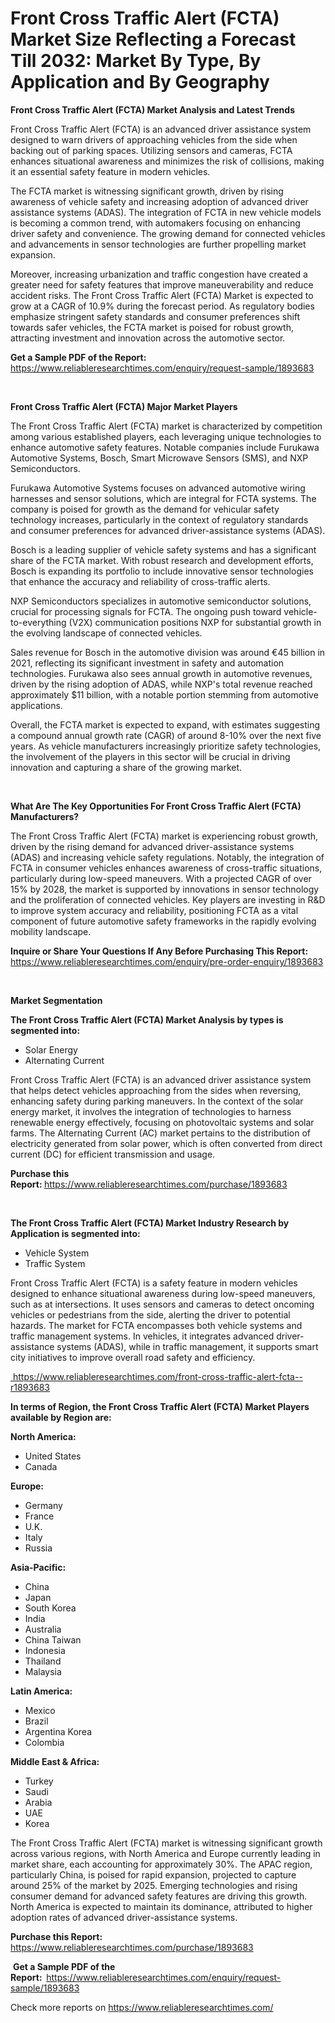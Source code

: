<p><h1>Front Cross Traffic Alert (FCTA) Market Size Reflecting a Forecast Till 2032: Market By Type, By Application and By Geography</h1></p><p><strong>Front Cross Traffic Alert (FCTA) Market Analysis and Latest Trends</strong></p>
<p><p>Front Cross Traffic Alert (FCTA) is an advanced driver assistance system designed to warn drivers of approaching vehicles from the side when backing out of parking spaces. Utilizing sensors and cameras, FCTA enhances situational awareness and minimizes the risk of collisions, making it an essential safety feature in modern vehicles. </p><p>The FCTA market is witnessing significant growth, driven by rising awareness of vehicle safety and increasing adoption of advanced driver assistance systems (ADAS). The integration of FCTA in new vehicle models is becoming a common trend, with automakers focusing on enhancing driver safety and convenience. The growing demand for connected vehicles and advancements in sensor technologies are further propelling market expansion.</p><p>Moreover, increasing urbanization and traffic congestion have created a greater need for safety features that improve maneuverability and reduce accident risks. The Front Cross Traffic Alert (FCTA) Market is expected to grow at a CAGR of 10.9% during the forecast period. As regulatory bodies emphasize stringent safety standards and consumer preferences shift towards safer vehicles, the FCTA market is poised for robust growth, attracting investment and innovation across the automotive sector.</p></p>
<p><strong>Get a Sample PDF of the Report:&nbsp;</strong> <a href="https://www.reliableresearchtimes.com/enquiry/request-sample/1893683?utm_campaign=3108&utm_medium=2&utm_source=Github&utm_content=ia&utm_term=31032025&utm_id=front-cross-traffic-alert-fcta">https://www.reliableresearchtimes.com/enquiry/request-sample/1893683</a></p>
<p>&nbsp;</p>
<p><strong>Front Cross Traffic Alert (FCTA) Major Market Players</strong></p>
<p><p>The Front Cross Traffic Alert (FCTA) market is characterized by competition among various established players, each leveraging unique technologies to enhance automotive safety features. Notable companies include Furukawa Automotive Systems, Bosch, Smart Microwave Sensors (SMS), and NXP Semiconductors. </p><p>Furukawa Automotive Systems focuses on advanced automotive wiring harnesses and sensor solutions, which are integral for FCTA systems. The company is poised for growth as the demand for vehicular safety technology increases, particularly in the context of regulatory standards and consumer preferences for advanced driver-assistance systems (ADAS).</p><p>Bosch is a leading supplier of vehicle safety systems and has a significant share of the FCTA market. With robust research and development efforts, Bosch is expanding its portfolio to include innovative sensor technologies that enhance the accuracy and reliability of cross-traffic alerts.</p><p>NXP Semiconductors specializes in automotive semiconductor solutions, crucial for processing signals for FCTA. The ongoing push toward vehicle-to-everything (V2X) communication positions NXP for substantial growth in the evolving landscape of connected vehicles.</p><p>Sales revenue for Bosch in the automotive division was around €45 billion in 2021, reflecting its significant investment in safety and automation technologies. Furukawa also sees annual growth in automotive revenues, driven by the rising adoption of ADAS, while NXP's total revenue reached approximately $11 billion, with a notable portion stemming from automotive applications.</p><p>Overall, the FCTA market is expected to expand, with estimates suggesting a compound annual growth rate (CAGR) of around 8-10% over the next five years. As vehicle manufacturers increasingly prioritize safety technologies, the involvement of the players in this sector will be crucial in driving innovation and capturing a share of the growing market.</p></p>
<p>&nbsp;</p>
<p><strong>What Are The Key Opportunities For Front Cross Traffic Alert (FCTA) Manufacturers?</strong></p>
<p><p>The Front Cross Traffic Alert (FCTA) market is experiencing robust growth, driven by the rising demand for advanced driver-assistance systems (ADAS) and increasing vehicle safety regulations. Notably, the integration of FCTA in consumer vehicles enhances awareness of cross-traffic situations, particularly during low-speed maneuvers. With a projected CAGR of over 15% by 2028, the market is supported by innovations in sensor technology and the proliferation of connected vehicles. Key players are investing in R&D to improve system accuracy and reliability, positioning FCTA as a vital component of future automotive safety frameworks in the rapidly evolving mobility landscape.</p></p>
<p><strong>Inquire or Share Your Questions If Any Before Purchasing This Report:</strong> <a href="https://www.reliableresearchtimes.com/enquiry/pre-order-enquiry/1893683?utm_campaign=3108&utm_medium=2&utm_source=Github&utm_content=ia&utm_term=31032025&utm_id=front-cross-traffic-alert-fcta">https://www.reliableresearchtimes.com/enquiry/pre-order-enquiry/1893683</a></p>
<p>&nbsp;</p>
<p><strong>Market Segmentation</strong></p>
<p><strong>The Front Cross Traffic Alert (FCTA) Market Analysis by types is segmented into:</strong></p>
<p><ul><li>Solar Energy</li><li>Alternating Current</li></ul></p>
<p><p>Front Cross Traffic Alert (FCTA) is an advanced driver assistance system that helps detect vehicles approaching from the sides when reversing, enhancing safety during parking maneuvers. In the context of the solar energy market, it involves the integration of technologies to harness renewable energy effectively, focusing on photovoltaic systems and solar farms. The Alternating Current (AC) market pertains to the distribution of electricity generated from solar power, which is often converted from direct current (DC) for efficient transmission and usage.</p></p>
<p><strong>Purchase this Report:&nbsp;</strong><a href="https://www.reliableresearchtimes.com/purchase/1893683?utm_campaign=3108&utm_medium=2&utm_source=Github&utm_content=ia&utm_term=31032025&utm_id=front-cross-traffic-alert-fcta">https://www.reliableresearchtimes.com/purchase/1893683</a></p>
<p>&nbsp;</p>
<p><strong>The Front Cross Traffic Alert (FCTA) Market Industry Research by Application is segmented into:</strong></p>
<p><ul><li>Vehicle System</li><li>Traffic System</li></ul></p>
<p><p>Front Cross Traffic Alert (FCTA) is a safety feature in modern vehicles designed to enhance situational awareness during low-speed maneuvers, such as at intersections. It uses sensors and cameras to detect oncoming vehicles or pedestrians from the side, alerting the driver to potential hazards. The market for FCTA encompasses both vehicle systems and traffic management systems. In vehicles, it integrates advanced driver-assistance systems (ADAS), while in traffic management, it supports smart city initiatives to improve overall road safety and efficiency.</p></p>
<p><a href="https://www.reliableresearchtimes.com/front-cross-traffic-alert-fcta--r1893683?utm_campaign=3108&utm_medium=2&utm_source=Github&utm_content=ia&utm_term=31032025&utm_id=front-cross-traffic-alert-fcta">&nbsp;https://www.reliableresearchtimes.com/front-cross-traffic-alert-fcta--r1893683</a></p>
<p><strong>In terms of Region, the Front Cross Traffic Alert (FCTA) Market Players available by Region are:</strong></p>
<p>
    <p> <strong> North America: </strong>
        <ul>
            <li>United States</li>
            <li>Canada</li>
        </ul>
        </p> 
    <p> <strong> Europe: </strong>
        <ul>
            <li>Germany</li>
            <li>France</li>
            <li>U.K.</li>
            <li>Italy</li>
            <li>Russia</li>
        </ul>
        </p> 
    <p> <strong> Asia-Pacific: </strong>
        <ul>
            <li>China</li>
            <li>Japan</li>
            <li>South Korea</li>
            <li>India</li>
            <li>Australia</li>
            <li>China Taiwan</li>
            <li>Indonesia</li>
            <li>Thailand</li>
            <li>Malaysia</li>
        </ul>
        </p> 
    <p> <strong> Latin America: </strong>
        <ul>
            <li>Mexico</li>
            <li>Brazil</li>
            <li>Argentina Korea</li>
            <li>Colombia</li>
        </ul>
        </p> 
    <p> <strong> Middle East & Africa: </strong>
        <ul>
            <li>Turkey</li>
            <li>Saudi</li>
            <li>Arabia</li>
            <li>UAE</li>
            <li>Korea</li>
        </ul>
    </p>
    </p>
<p><p>The Front Cross Traffic Alert (FCTA) market is witnessing significant growth across various regions, with North America and Europe currently leading in market share, each accounting for approximately 30%. The APAC region, particularly China, is poised for rapid expansion, projected to capture around 25% of the market by 2025. Emerging technologies and rising consumer demand for advanced safety features are driving this growth. North America is expected to maintain its dominance, attributed to higher adoption rates of advanced driver-assistance systems.</p></p>
<p><strong>Purchase this Report: </strong><a href="https://www.reliableresearchtimes.com/purchase/1893683?utm_campaign=3108&utm_medium=2&utm_source=Github&utm_content=ia&utm_term=31032025&utm_id=front-cross-traffic-alert-fcta">https://www.reliableresearchtimes.com/purchase/1893683</a></p>
<p>&nbsp;<strong>Get a Sample PDF of the Report:&nbsp;&nbsp;</strong><a href="https://www.reliableresearchtimes.com/enquiry/request-sample/1893683?utm_campaign=3108&utm_medium=2&utm_source=Github&utm_content=ia&utm_term=31032025&utm_id=front-cross-traffic-alert-fcta">https://www.reliableresearchtimes.com/enquiry/request-sample/1893683</a></p>
<p><strong></strong></p>
<p>Check more reports on <a href="https://www.reliableresearchtimes.com/?utm_campaign=3108&utm_medium=2&utm_source=Github&utm_content=ia&utm_term=31032025&utm_id=front-cross-traffic-alert-fcta">https://www.reliableresearchtimes.com/</a></p>